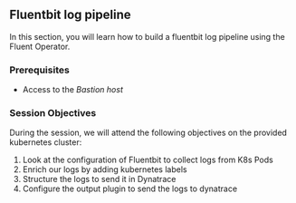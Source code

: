 ## Fluentbit log pipeline

In this section, you will learn how to build a fluentbit log pipeline using the Fluent Operator.

### Prerequisites

- Access to the _Bastion host_

### Session Objectives

During the session, we will attend the following objectives on the provided kubernetes cluster:

1. Look at the configuration of Fluentbit to collect logs from K8s Pods
1. Enrich our logs by adding kubernetes labels
1. Structure the logs to send it in Dynatrace
1. Configure the output plugin to send the logs to dynatrace
